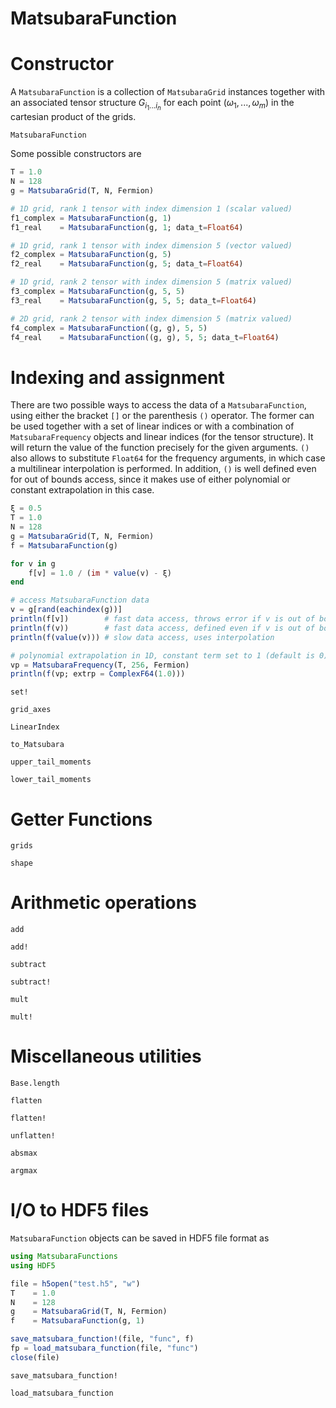 # MatsubaraFunction

# Constructor

A `MatsubaraFunction` is a collection of `MatsubaraGrid` instances together with an associated tensor structure $G_{i_1...i_n}$ for each point $(\omega_1, ..., \omega_m)$ in the cartesian product of the grids. 

```@docs
MatsubaraFunction
```

Some possible constructors are

```julia
T = 1.0
N = 128
g = MatsubaraGrid(T, N, Fermion)

# 1D grid, rank 1 tensor with index dimension 1 (scalar valued)
f1_complex = MatsubaraFunction(g, 1) 
f1_real    = MatsubaraFunction(g, 1; data_t=Float64) 

# 1D grid, rank 1 tensor with index dimension 5 (vector valued)
f2_complex = MatsubaraFunction(g, 5) 
f2_real    = MatsubaraFunction(g, 5; data_t=Float64) 

# 1D grid, rank 2 tensor with index dimension 5 (matrix valued)
f3_complex = MatsubaraFunction(g, 5, 5) 
f3_real    = MatsubaraFunction(g, 5, 5; data_t=Float64) 

# 2D grid, rank 2 tensor with index dimension 5 (matrix valued)
f4_complex = MatsubaraFunction((g, g), 5, 5) 
f4_real    = MatsubaraFunction((g, g), 5, 5; data_t=Float64) 
```

# Indexing and assignment

There are two possible ways to access the data of a `MatsubaraFunction`, using either the bracket `[]` or the parenthesis `()` operator. The former can be used together with a set of linear indices or with a combination of `MatsubaraFrequency` objects and linear indices (for the tensor structure). It will return the value of the function precisely for the given arguments. `()` also allows to substitute `Float64` for the frequency arguments, in which case a multilinear interpolation is performed. In addition, `()` is well defined even for out of bounds access, since it makes use of either polynomial or constant extrapolation in this case.

```julia
ξ = 0.5
T = 1.0
N = 128
g = MatsubaraGrid(T, N, Fermion)
f = MatsubaraFunction(g)

for v in g
    f[v] = 1.0 / (im * value(v) - ξ)
end 

# access MatsubaraFunction data
v = g[rand(eachindex(g))]
println(f[v])        # fast data access, throws error if v is out of bounds
println(f(v))        # fast data access, defined even if v is out of bounds
println(f(value(v))) # slow data access, uses interpolation 

# polynomial extrapolation in 1D, constant term set to 1 (default is 0)
vp = MatsubaraFrequency(T, 256, Fermion)
println(f(vp; extrp = ComplexF64(1.0))) 
```

```@docs
set!
```

```@docs
grid_axes
```

```@docs
LinearIndex
```

```@docs
to_Matsubara
```

```@docs
upper_tail_moments
```

```@docs
lower_tail_moments
```

# Getter Functions

```@docs
grids
```

```@docs
shape
```

# Arithmetic operations

```@docs
add
```

```@docs
add!
```

```@docs
subtract
```

```@docs
subtract!
```

```@docs
mult
```

```@docs
mult!
```

# Miscellaneous utilities

```@docs
Base.length
```

```@docs
flatten
```

```@docs
flatten!
```

```@docs
unflatten!
```

```@docs
absmax
```

```@docs
argmax
```

# I/O to HDF5 files

`MatsubaraFunction` objects can be saved in HDF5 file format as

```julia
using MatsubaraFunctions 
using HDF5

file = h5open("test.h5", "w")
T    = 1.0
N    = 128
g    = MatsubaraGrid(T, N, Fermion)
f    = MatsubaraFunction(g, 1)

save_matsubara_function!(file, "func", f)
fp = load_matsubara_function(file, "func")
close(file)
```

```@docs
save_matsubara_function!
```    

```@docs
load_matsubara_function
```    